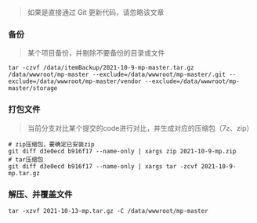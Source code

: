 > 如果是直接通过 Git 更新代码，请忽略该文章

### 备份

> 某个项目备份，并剔除不要备份的目录或文件

```
tar -czvf /data/itemBackup/2021-10-9-mp-master.tar.gz /data/wwwroot/mp-master --exclude=/data/wwwroot/mp-master/.git --exclude=/data/wwwroot/mp-master/vendor --exclude=/data/wwwroot/mp-master/storage
```



### 打包文件

> 当前分支对比某个提交的code进行对比，并生成对应的压缩包（7z、zip）

```
# zip压缩包，要确定已安装zip
git diff d3e0ecd b916f17 --name-only | xargs zip 2021-10-9-mp.zip
# tar压缩包
git diff d3e0ecd b916f17 --name-only | xargs tar -zcvf 2021-10-9-mp.tar.gz
```

##### 

### 解压、并覆盖文件

```
tar -xzvf 2021-10-13-mp.tar.gz -C /data/wwwroot/mp-master
```

